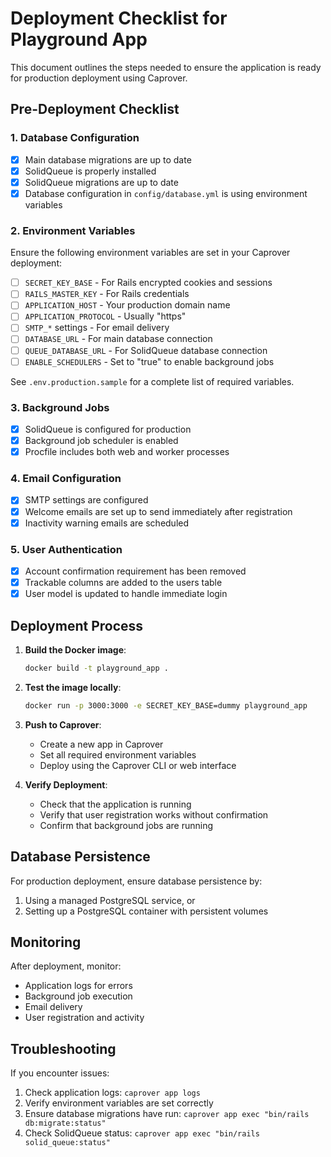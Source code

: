 # Deployment Checklist for Playground App

This document outlines the steps needed to ensure the application is ready for production deployment using Caprover.

## Pre-Deployment Checklist

### 1. Database Configuration

- [x] Main database migrations are up to date
- [x] SolidQueue is properly installed
- [x] SolidQueue migrations are up to date
- [x] Database configuration in `config/database.yml` is using environment variables

### 2. Environment Variables

Ensure the following environment variables are set in your Caprover deployment:

- [ ] `SECRET_KEY_BASE` - For Rails encrypted cookies and sessions
- [ ] `RAILS_MASTER_KEY` - For Rails credentials
- [ ] `APPLICATION_HOST` - Your production domain name
- [ ] `APPLICATION_PROTOCOL` - Usually "https"
- [ ] `SMTP_*` settings - For email delivery
- [ ] `DATABASE_URL` - For main database connection
- [ ] `QUEUE_DATABASE_URL` - For SolidQueue database connection
- [ ] `ENABLE_SCHEDULERS` - Set to "true" to enable background jobs

See `.env.production.sample` for a complete list of required variables.

### 3. Background Jobs

- [x] SolidQueue is configured for production
- [x] Background job scheduler is enabled
- [x] Procfile includes both web and worker processes

### 4. Email Configuration

- [x] SMTP settings are configured
- [x] Welcome emails are set up to send immediately after registration
- [x] Inactivity warning emails are scheduled

### 5. User Authentication

- [x] Account confirmation requirement has been removed
- [x] Trackable columns are added to the users table
- [x] User model is updated to handle immediate login

## Deployment Process

1. **Build the Docker image**:
   ```bash
   docker build -t playground_app .
   ```

2. **Test the image locally**:
   ```bash
   docker run -p 3000:3000 -e SECRET_KEY_BASE=dummy playground_app
   ```

3. **Push to Caprover**:
   - Create a new app in Caprover
   - Set all required environment variables
   - Deploy using the Caprover CLI or web interface

4. **Verify Deployment**:
   - Check that the application is running
   - Verify that user registration works without confirmation
   - Confirm that background jobs are running

## Database Persistence

For production deployment, ensure database persistence by:

1. Using a managed PostgreSQL service, or
2. Setting up a PostgreSQL container with persistent volumes

## Monitoring

After deployment, monitor:

- Application logs for errors
- Background job execution
- Email delivery
- User registration and activity

## Troubleshooting

If you encounter issues:

1. Check application logs: `caprover app logs`
2. Verify environment variables are set correctly
3. Ensure database migrations have run: `caprover app exec "bin/rails db:migrate:status"`
4. Check SolidQueue status: `caprover app exec "bin/rails solid_queue:status"`
